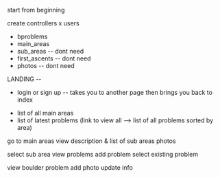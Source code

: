 start from beginning

create controllers
  x users
  - bproblems
  - main_areas
  - sub_areas -- dont need
  - first_ascents -- dont need
  - photos -- dont need



LANDING --
  * login or sign up -- takes you to another page then brings you back to index

  - list of all main areas
  - list of latest problems (link to view all --> list of all problems sorted by area)


go to main areas
  view description & list of sub areas
  photos

select sub area
  view problems
  add problem
  select existing problem

  view boulder problem
  add photo
  update info
